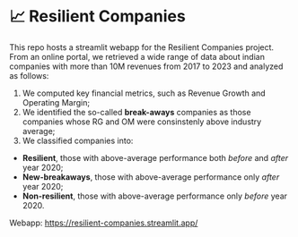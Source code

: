 # 📈 Resilient Companies
This repo hosts a streamlit webapp for the Resilient Companies project.  
From an online portal, we retrieved a wide range of data about indian companies with more than 10M revenues from 2017 to 2023 and analyzed as follows:  
1) We computed key financial metrics, such as Revenue Growth and Operating Margin;  
2) We identified the so-called **break-aways** companies as those companies whose RG and OM were consinstenly above industry average;  
3) We classified companies into:  
  - **Resilient**, those with above-average performance both _before_ and _after_ year 2020;
  - **New-breakaways**, those with above-average performance only _after_ year 2020;
  - **Non-resilient**, those with above-average performance only _before_ year 2020.

Webapp: https://resilient-companies.streamlit.app/
